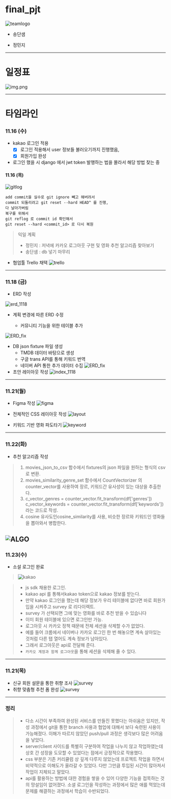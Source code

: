 # final_pjt

![teamlogo](./IMG/team-logo.png)

- 송단샘

- 정민지

---

# 일정표

![img.png](./IMG/EXCEL.png)

---

# 타임라인

### 11.16 (수)

- kakao 로그인 적용
  - [x] 로그인 적용해서 user 정보들 불러오기까지 진행했음,
  - [x] 회원가입 완성
- 로그인 했을 시 django 에서 jwt token 발행하는 법을 몰라서 해당 방법 찾는 중

#### 11.16 (목)

![gitlog](./IMG/git_log_1117.png)

```
add commit을 실수로 git ignore 빼고 해버려서
commit 되돌리려고 git reset --hard HEAD^ 를 진행,
다 날아가버림
복구를 위해서
git reflog 로 commit id 확인해서
git reset --hard <commit_id> 로 다시 복원
```

> 익일 계획
> 
> - 정민지 : 저녁에 카카오 로그아웃 구현 및 영화 추천 알고리즘 찾아보기
> - 송단샘 : db 넣기 마무리

- 협업툴 Trello 채택
![trello](./IMG/trello_1117.png)

---

### 11.18 (금)

- ERD 작성

![erd_1118](./IMG/erd_1118.png)

- 계획 변경에 따른 ERD 수정
  
  - 커뮤니티 기능을 위한 테이블 추가

![ERD_fix](./IMG/ERD_last.PNG)

- DB json fixture 파일 생성
  - TMDB 데이터 바탕으로 생성
  - 구글 trans API를 통해 키워드 번역
  - 네이버 API 통한 추가 데이터 수집
![ERD_fix](./IMG/trans.PNG)
- 초안 레이아웃 작성
![index_1118](./IMG/index_1118.png)
---
### 11.21(월)
- Figma 작성
![figma](./IMG/figma_1117.png)

- 전체적인 CSS 레이아웃 작성
![layout](./IMG/layout.PNG)
- 키워드 기반 영화 파도타기
![keyword](./IMG/keyword.PNG)
---
### 11.22(화)
- 추천 알고리즘 작성
> 1. movies_json_to_csv 함수에서 fixtures의 json 파일을 원하는 형식의 csv로 변환.
> 2. movies_similarity_genre_set 함수에서 CountVectorizer 의 counter_vector를 사용하여 장르, 키워드간 유사성이 있는 대상을 추출한다.
> 3. c_vector_genres = counter_vector.fit_transform(df['genres'])    c_vector_keywords = counter_vector.fit_transform(df['keywords'])라는 코드로 작성.
> 4. cosine 유사도인cosine_similarity를 사용, 비슷한 장르와 키워드인 영화들을 뽑아와서 병합한다.

![ALGO](./IMG/algo.PNG)
---
### 11.23(수)
- 소설 로그인 완료
> ![kakao](./IMG/social.PNG)

> - js sdk 채용한 로그인.
> - kakao api 를 통해서kakao token으로 kakao 정보를 받는다.
> - 만약 kakao 로그인을 했는데 해당 정보가 우리 테이블에 없다면 바로 회원가입을 시켜주고 survey 로 리다이렉트.
> - survey 가 선택되면 그에 맞는 영화를 바로 추천 받을 수 있습니다
> - 이미 회원 테이블에 있으면 로그인만 가능.
> - 로그아웃 시 카카오 정책 때문에 전체 세션을 삭제할 수가 없었다.
> - 예를 들어 크롬에서 네이버나 카카오 로그인 한 번 해놓으면 계속 살아있는 것처럼 다른 탭 열어도 계속 정보가 남아있다.
> - 그래서 로그아웃은 api로 전달해 준다.
> - `카카오 계정과 함께 로그아웃`을 통해 세션을 삭제해 줄 수 있다.
---
### 11.21(목)
- 신규 회원 설문을 통한 취향 조사
![survey](./IMG/survey.PNG)
- 취향 맞춤형 추천 폼 완성
![survey](./IMG/recommend.PNG)
---
### 정리
> - 다소 시간이 부족하여 완성된 서비스를 만들진 못했다는 아쉬움은 있지만, 작성 과정에서 git을 통한 branch 사용과 협업에 대해서 보다 숙련된 사용이 가능해졌다. 이해가 따르지 않았던 push/pull 과정은 생각보다 많은 어려움을 낳았다.
> - server/client 사이드를 특별히 구분하여 작업을 나누지 않고 작업하였는데 상호 간 성장을 도모할 수 있었다는 점에서 긍정적으로 작용했다.
> - css 부분은 기존 커리큘럼 상 깊게 다루지 않았는데 프로젝트 작업을 하면서 비약적으로 이해도가 올라갈 수 있었다. 다만 그만큼 투입된 시간이 많아져서 작업이 지체되고 말았다.
> - api를 활용하는 방법에 대한 경험을 쌓을 수 있어 다양한 기능을 접목하는 것의 망설임이 없어졌다. 소셜 로그인을 작성하는 과정에서 많은 애를 먹었는데 문제를 해결하는 과정에서 학습이 수반되었다.
